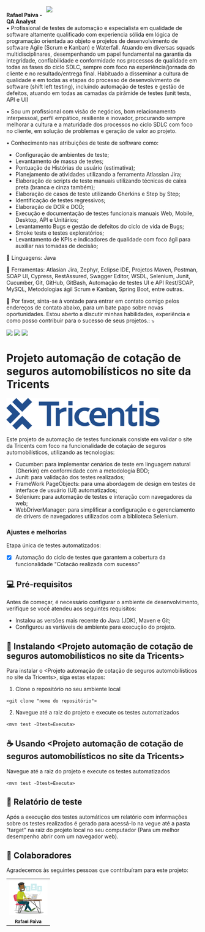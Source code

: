 <img src="https://raw.githubusercontent.com/MicaelliMedeiros/micaellimedeiros/master/image/computer-illustration.png" min-width="400px" max-width="400px" width="400px" align="right">

<p align="left"> 
  <strong>Rafael Paiva - QA Analyst</strong><br>
• Profissional de testes de automação e especialista em qualidade de software altamente qualificado com experiencia sólida em lógica de programação orientada ao objeto e projetos de desenvolvimento de software Agile (Scrum e Kanban) e Waterfall. Atuando em diversas squads multidisciplinares, desempenhando um papel fundamental na garantia da integridade, confiabilidade e conformidade nos processos de qualidade em todas as fases do ciclo SDLC, sempre com foco na experiência/jornada do cliente e no resultado/entrega final. Habituado a disseminar a cultura de qualidade e em todas as etapas do processo de desenvolvimento de software (shift left testing), incluindo automação de testes e gestão de defeitos, atuando em todas as camadas da pirâmide de testes (unit tests, API e UI)

• Sou um profissional com visão de negócios, bom relacionamento interpessoal, perfil empático, resiliente e inovador, procurando sempre melhorar a cultura e a maturidade dos processos no ciclo SDLC com foco no cliente, em solução de problemas e geração de valor ao projeto.

• Conhecimento nas atribuições de teste de software como:
- Configuração de ambientes de teste;
- Levantamento de massa de testes;
- Pontuação de Histórias de usuário (estimativa);
- Planejamento de atividades utilizando a ferramenta Atlassian Jira;
- Elaboração de scripts de teste manuais utilizando técnicas de caixa preta (branca e cinza também);
- Elaboração de casos de teste utilizando Gherkins e Step by Step;
- Identificação de testes regressivos;
- Elaboração de DOR e DOD;
- Execução e documentação de testes funcionais manuais Web, Mobile, Desktop, API e Unitários;
- Levantamento Bugs e gestão de defeitos do ciclo de vida de Bugs;
- Smoke tests e testes exploratórios;
- Levantamento de KPIs e indicadores de qualidade com foco ágil para auxiliar nas tomadas de decisão;

</p>

<p align="left">
  🦄 Linguagens: Java
</p>

<p align="left">
  💼 Ferramentas: Atlasian Jira, Zephyr, Eclipse IDE, Projetos Maven, Postman, SOAP UI, Cypress, RestAssured, Swagger Editor, WSDL, Selenium, Junit, Cucumber, Git, GitHub, GitBash, Automação de testes UI e API Rest/SOAP, MySQL, Metodologias ágil Scrum e Kanban, Spring Boot, entre outras.
</p>

<p align="left">
  💌 Por favor, sinta-se à vontade para entrar em contato comigo pelos endereços de contato abaixo, para um bate papo sobre novas oportunidades. Estou aberto a discutir minhas habilidades, experiência e como posso contribuir para o sucesso de seus projetos.: ⤵️
</p>

<a href="mailto:paiva.victor.rafael@gmail.com" alt="Gmail">
<img src="https://img.shields.io/badge/-Gmail-FF0000?style=flat-square&labelColor=FF0000&logo=gmail&logoColor=white" /></a>

<a href="https://www.linkedin.com/in/rafael-paiva-489039291" alt="LinkedIn">
<img src="https://img.shields.io/badge/-Linkedin-0e76a8?style=flat-square&logo=Linkedin&logoColor=white" /></a>

<a href="https://wa.me/11990195190" alt="WhatsApp">
<img src="https://img.shields.io/badge/-WhatsApp-25d366?style=flat-square&labelColor=25d366&logo=whatsapp&logoColor=white" /></a>

# Projeto automação de cotação de seguros automobilísticos no site da Tricents

<img src="https://github.com/RafaelPaiv/TesteFormularioTricents/blob/main/src/test/resources/Imagens/Tricentis%20Logo%20Vector.png"  width="400px" alt="Imagem Tricents"/><br>


Este projeto de automação de testes funcionais consiste em validar o site da Tricents com foco na funcionalidade de cotação de seguros automobilísticos, utilizando as tecnologias:

- Cucumber: para implementar cenários de teste em linguagem natural (Gherkin) em conformidade com a metodologia BDD;
- Junit: para validação dos testes realizados;
- FrameWork PageObjects: para uma abordagem de design em testes de interface de usuário (UI) automatizados;
- Selenium: para automação de testes e interação com navegadores da web;
- WebDriverManager: para simplificar a configuração e o gerenciamento de drivers de navegadores utilizados com a biblioteca Selenium.

### Ajustes e melhorias

Etapa única de testes automatizados:

- [x] Automação do ciclo de testes que garantem a cobertura da funcionalidade "Cotacão realizada com sucesso"



## 💻 Pré-requisitos

Antes de começar, é necessário configurar o ambiente de desenvolvimento, verifique se você atendeu aos seguintes requisitos:

* Instalou as versões mais recente do Java (JDK), Maven e Git;
* Configurou as variáveis de ambiente para execução do projeto.


## 🚀 Instalando <Projeto automação de cotação de seguros automobilísticos no site da Tricents>

Para instalar o <Projeto automação de cotação de seguros automobilísticos no site da Tricents>, siga estas etapas:

1. Clone o repositório no seu ambiente local
```
<git clone "nome do repositório">
```
2. Navegue até a raiz do projeto e execute os testes automatizados
```
<mvn test -Dtest=Executa>
```

## ☕ Usando <Projeto automação de cotação de seguros automobilísticos no site da Tricents>

Navegue até a raiz do projeto e execute os testes automatizados
```
<mvn test -Dtest=Executa>
```

## 📝 Relatório de teste

Após a execução dos testes automáticos um relatório com informações sobre os testes realizados é gerado para acessá-lo na vegue até a pasta "target" na raiz do projeto local no seu computador (Para um melhor desempenho abrir com um navegador web). 


## 🤝 Colaboradores

Agradecemos às seguintes pessoas que contribuíram para este projeto:

<table>
  <tr>
    <td align="center">
      <a href="#">
        <img src="https://github.com/RafaelPaiv/TesteFormularioTricents/blob/main/src/test/resources/Imagens/avatar_rafa_programming.jpg" width="100px; alt="Foto do Rafael Paiva no GitHub"/><br>
        <sub>
          <b>Rafael Paiva</b>
        </sub>
      </a>
    </td>
  </tr>
</table>

